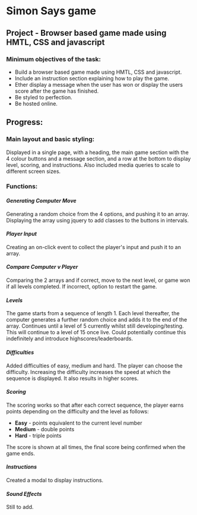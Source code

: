 # Simon Says game

## Project - Browser based game made using HMTL, CSS and javascript

### Minimum objectives of the task:
* Build a browser based game made using HMTL, CSS and javascript.
* Include an instruction section explaining how to play the game.
* Ether display a message when the user has won or display the users score after the game has finished.
* Be styled to perfection.
* Be hosted online.

## Progress:

### Main layout and basic styling:
Displayed in a single page, with a heading, the main game section with the 4 colour buttons and a message section, and a row at the bottom to display level, scoring, and instructions. Also included media queries to scale to different screen sizes.

### Functions:
#### *Generating Computer Move*
Generating a random choice from the 4 options, and pushing it to an array. Displaying the array using jquery to add classes to the buttons in intervals.

#### *Player Input*
Creating an on-click event to collect the player's input and push it to an array.

#### *Compare Computer v Player*
Comparing the 2 arrays and if correct, move to the next level, or game won if all levels completed. If incorrect, option to restart the game.

#### *Levels*
The game starts from a sequence of length 1. Each level thereafter, the computer generates a further random choice and adds it to the end of the array. Continues until a level of 5 currently whilst still developing/testing. This will continue to a level of 15 once live. Could potentially continue this indefinitely and introduce highscores/leaderboards.

#### *Difficulties*
Added difficulties of easy, medium and hard. The player can choose the difficulty. Increasing the difficulty increases the speed at which the sequence is displayed. It also results in higher scores.

#### *Scoring*
The scoring works so that after each correct sequence, the player earns points depending on the difficulty and the level as follows:
* **Easy** - points equivalent to the current level number
* **Medium** - double points
* **Hard** - triple points

The score is shown at all times, the final score being confirmed when the game ends.

#### *Instructions*
Created a modal to display instructions.

#### *Sound Effects*
Still to add.
